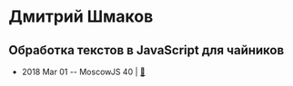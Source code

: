 # Дмитрий Шмаков​

## Обработка текстов в JavaScript для чайников​
- 2018 Mar 01 -- MoscowJS 40  | [:notebook:](https://cloud.mail.ru/public/58pk/ckocL8veR)  
